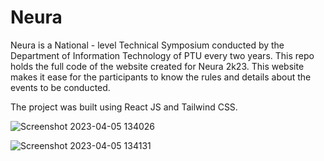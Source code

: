 # Neura

  Neura is a National - level Technical Symposium conducted by the Department of Information Technology of PTU every two years. This repo holds the full code of the website created for Neura 2k23. This website makes it ease for the participants to know the rules and details about the events to be conducted.

The project was built using React JS and Tailwind CSS.

![Screenshot 2023-04-05 134026](https://user-images.githubusercontent.com/119684255/230022646-da006c94-a69b-4167-97fa-aeed0161d51e.png)

![Screenshot 2023-04-05 134131](https://user-images.githubusercontent.com/119684255/230022750-361d4628-8b1a-4677-9521-a24d282924df.png)
